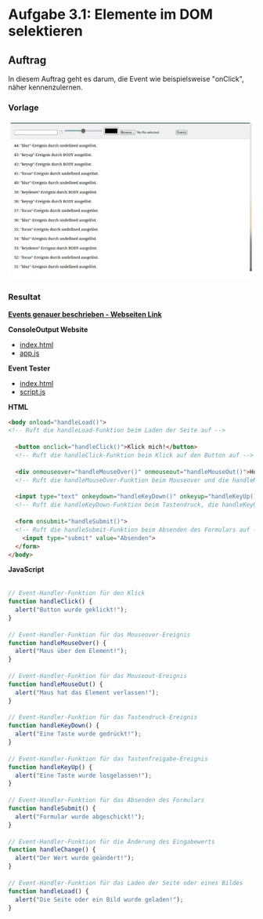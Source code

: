 # Aufgabe 3.1: Elemente im DOM selektieren

## Auftrag
In diesem Auftrag geht es darum, die Event wie beispielsweise "onClick", näher kennenzulernen.

### Vorlage
![Vorlage Beispiel](/Modul%20Tag%202/Block_03_04/Auftrag%203.1/Content/Vorlage.png)

### Resultat

**[Events genauer beschrieben - Webseiten Link](https://www.mediaevent.de/javascript/events.html)**

**ConsoleOutput Website**
- [index.html](./Content/index.html)
- [app.js](./Content/app.js)

**Event Tester**
- [index.html](./Content/OwnTester/index.html)
- [script.js](./Content/OwnTester/script.js)

**HTML**
```html
<body onload="handleLoad()"> 
<!-- Ruft die handleLoad-Funktion beim Laden der Seite auf -->
  
  <button onclick="handleClick()">Klick mich!</button> 
  <!-- Ruft die handleClick-Funktion beim Klick auf den Button auf -->
  
  <div onmouseover="handleMouseOver()" onmouseout="handleMouseOut()">Hovere über mich!</div> 
  <!-- Ruft die handleMouseOver-Funktion beim Mouseover und die handleMouseOut-Funktion beim Mouseout des DIV-Elements auf -->
  
  <input type="text" onkeydown="handleKeyDown()" onkeyup="handleKeyUp()" onchange="handleChange()"> 
  <!-- Ruft die handleKeyDown-Funktion beim Tastendruck, die handleKeyUp-Funktion beim Tastenfreigabe und die handleChange-Funktion bei der Änderung des Eingabewerts auf -->

  <form onsubmit="handleSubmit()"> 
  <!-- Ruft die handleSubmit-Funktion beim Absenden des Formulars auf -->
    <input type="submit" value="Absenden">
  </form>
</body>
```

**JavaScript**
```JavaScript

// Event-Handler-Funktion für den Klick
function handleClick() {
  alert("Button wurde geklickt!"); 
}

// Event-Handler-Funktion für das Mouseover-Ereignis
function handleMouseOver() {
  alert("Maus über dem Element!"); 
}

// Event-Handler-Funktion für das Mouseout-Ereignis
function handleMouseOut() {
  alert("Maus hat das Element verlassen!"); 
}

// Event-Handler-Funktion für das Tastendruck-Ereignis
function handleKeyDown() {
  alert("Eine Taste wurde gedrückt!"); 
}

// Event-Handler-Funktion für das Tastenfreigabe-Ereignis
function handleKeyUp() {
  alert("Eine Taste wurde losgelassen!");
}

// Event-Handler-Funktion für das Absenden des Formulars
function handleSubmit() {
  alert("Formular wurde abgeschickt!");
}

// Event-Handler-Funktion für die Änderung des Eingabewerts
function handleChange() {
  alert("Der Wert wurde geändert!"); 
}

// Event-Handler-Funktion für das Laden der Seite oder eines Bildes
function handleLoad() {
  alert("Die Seite oder ein Bild wurde geladen!");
}

```